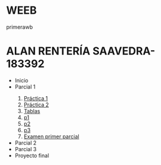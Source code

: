 # WEEB
primerawb

<h1>ALAN RENTERÍA SAAVEDRA- 183392</h1>
</head>
<body>
<p>
		<ul>
			<li>Inicio</li>
			<li>Parcial 1</li>
				<ol type="1">
					<li><a href="prac1.html">Práctica 1</a></li>
					<li><a href="informacion.html">Práctica 2</a></li>
					<li><a href="tablas.html">Tablas</a></li>
					<li><a href="">p1</li>
					<li><a href="">p2</li>
					<li><a href="">p3</li>
					<li><a href="Examen-practico.html">Examen primer parcial</a>
				</ol>
			<li>Parcial 2</li>
			<li>Parcial 3</li>
			<li>Proyecto final</li>
		</ul>
	</p>
</body>
</html>
